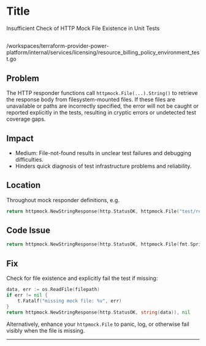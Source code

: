 # Title

Insufficient Check of HTTP Mock File Existence in Unit Tests

##

/workspaces/terraform-provider-power-platform/internal/services/licensing/resource_billing_policy_environment_test.go

## Problem

The HTTP responder functions call `httpmock.File(...).String()` to retrieve the response body from filesystem-mounted files. If these files are unavailable or paths are incorrectly specified, the error will not be caught or reported explicitly in the tests, resulting in cryptic errors or undetected test coverage gaps.

## Impact

- Medium: File-not-found results in unclear test failures and debugging difficulties.
- Hinders quick diagnosis of test infrastructure problems and reliability.

## Location

Throughout mock responder definitions, e.g.

```go
return httpmock.NewStringResponse(http.StatusOK, httpmock.File("test/resource/environments/Validate_Create/get_environments_for_policy.json").String()), nil
```

## Code Issue

```go
return httpmock.NewStringResponse(http.StatusOK, httpmock.File(fmt.Sprintf("test/resource/environments/Validate_Update/get_environments_for_policy_%d.json", getResponseInx)).String()), nil
```

## Fix

Check for file existence and explicitly fail the test if missing:

```go
data, err := os.ReadFile(filepath)
if err != nil {
    t.Fatalf("missing mock file: %v", err)
}
return httpmock.NewStringResponse(http.StatusOK, string(data)), nil
```

Alternatively, enhance your `httpmock.File` to panic, log, or otherwise fail visibly when the file is missing.

---
